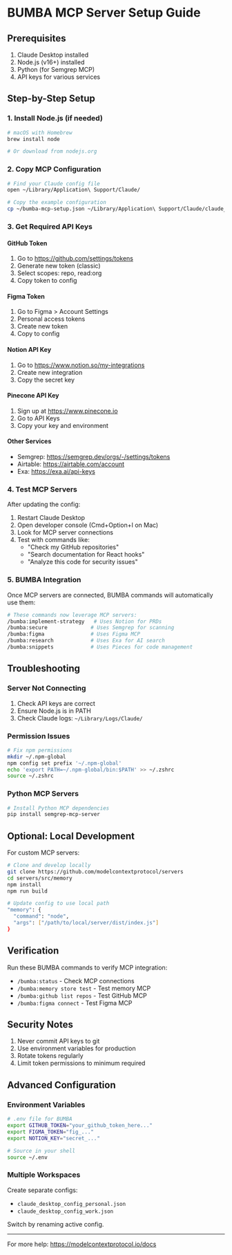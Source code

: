 # BUMBA MCP Server Setup Guide

## Prerequisites
1. Claude Desktop installed
2. Node.js (v16+) installed
3. Python (for Semgrep MCP)
4. API keys for various services

## Step-by-Step Setup

### 1. Install Node.js (if needed)
```bash
# macOS with Homebrew
brew install node

# Or download from nodejs.org
```

### 2. Copy MCP Configuration
```bash
# Find your Claude config file
open ~/Library/Application\ Support/Claude/

# Copy the example configuration
cp ~/bumba-mcp-setup.json ~/Library/Application\ Support/Claude/claude_desktop_config.json
```

### 3. Get Required API Keys

#### GitHub Token
1. Go to https://github.com/settings/tokens
2. Generate new token (classic)
3. Select scopes: repo, read:org
4. Copy token to config

#### Figma Token
1. Go to Figma > Account Settings
2. Personal access tokens
3. Create new token
4. Copy to config

#### Notion API Key
1. Go to https://www.notion.so/my-integrations
2. Create new integration
3. Copy the secret key

#### Pinecone API Key
1. Sign up at https://www.pinecone.io
2. Go to API Keys
3. Copy your key and environment

#### Other Services
- Semgrep: https://semgrep.dev/orgs/-/settings/tokens
- Airtable: https://airtable.com/account
- Exa: https://exa.ai/api-keys

### 4. Test MCP Servers

After updating the config:
1. Restart Claude Desktop
2. Open developer console (Cmd+Option+I on Mac)
3. Look for MCP server connections
4. Test with commands like:
   - "Check my GitHub repositories"
   - "Search documentation for React hooks"
   - "Analyze this code for security issues"

### 5. BUMBA Integration

Once MCP servers are connected, BUMBA commands will automatically use them:

```bash
# These commands now leverage MCP servers:
/bumba:implement-strategy   # Uses Notion for PRDs
/bumba:secure              # Uses Semgrep for scanning
/bumba:figma               # Uses Figma MCP
/bumba:research            # Uses Exa for AI search
/bumba:snippets            # Uses Pieces for code management
```

## Troubleshooting

### Server Not Connecting
1. Check API keys are correct
2. Ensure Node.js is in PATH
3. Check Claude logs: `~/Library/Logs/Claude/`

### Permission Issues
```bash
# Fix npm permissions
mkdir ~/.npm-global
npm config set prefix '~/.npm-global'
echo 'export PATH=~/.npm-global/bin:$PATH' >> ~/.zshrc
source ~/.zshrc
```

### Python MCP Servers
```bash
# Install Python MCP dependencies
pip install semgrep-mcp-server
```

## Optional: Local Development

For custom MCP servers:
```bash
# Clone and develop locally
git clone https://github.com/modelcontextprotocol/servers
cd servers/src/memory
npm install
npm run build

# Update config to use local path
"memory": {
  "command": "node",
  "args": ["/path/to/local/server/dist/index.js"]
}
```

## Verification

Run these BUMBA commands to verify MCP integration:
- `/bumba:status` - Check MCP connections
- `/bumba:memory store test` - Test memory MCP
- `/bumba:github list repos` - Test GitHub MCP
- `/bumba:figma connect` - Test Figma MCP

## Security Notes

1. Never commit API keys to git
2. Use environment variables for production
3. Rotate tokens regularly
4. Limit token permissions to minimum required

## Advanced Configuration

### Environment Variables
```bash
# .env file for BUMBA
export GITHUB_TOKEN="your_github_token_here..."
export FIGMA_TOKEN="fig_..."
export NOTION_KEY="secret_..."

# Source in your shell
source ~/.env
```

### Multiple Workspaces
Create separate configs:
- `claude_desktop_config_personal.json`
- `claude_desktop_config_work.json`

Switch by renaming active config.

---

For more help: https://modelcontextprotocol.io/docs